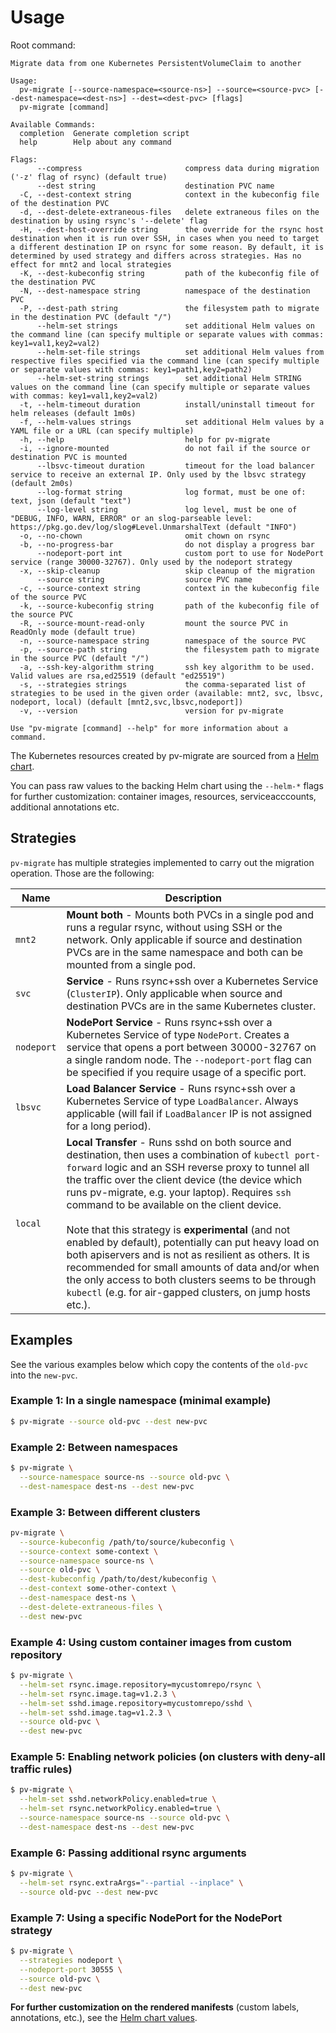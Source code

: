 # Usage

Root command:

```
Migrate data from one Kubernetes PersistentVolumeClaim to another

Usage:
  pv-migrate [--source-namespace=<source-ns>] --source=<source-pvc> [--dest-namespace=<dest-ns>] --dest=<dest-pvc> [flags]
  pv-migrate [command]

Available Commands:
  completion  Generate completion script
  help        Help about any command

Flags:
      --compress                       compress data during migration ('-z' flag of rsync) (default true)
      --dest string                    destination PVC name
  -C, --dest-context string            context in the kubeconfig file of the destination PVC
  -d, --dest-delete-extraneous-files   delete extraneous files on the destination by using rsync's '--delete' flag
  -H, --dest-host-override string      the override for the rsync host destination when it is run over SSH, in cases when you need to target a different destination IP on rsync for some reason. By default, it is determined by used strategy and differs across strategies. Has no effect for mnt2 and local strategies
  -K, --dest-kubeconfig string         path of the kubeconfig file of the destination PVC
  -N, --dest-namespace string          namespace of the destination PVC
  -P, --dest-path string               the filesystem path to migrate in the destination PVC (default "/")
      --helm-set strings               set additional Helm values on the command line (can specify multiple or separate values with commas: key1=val1,key2=val2)
      --helm-set-file strings          set additional Helm values from respective files specified via the command line (can specify multiple or separate values with commas: key1=path1,key2=path2)
      --helm-set-string strings        set additional Helm STRING values on the command line (can specify multiple or separate values with commas: key1=val1,key2=val2)
  -t, --helm-timeout duration          install/uninstall timeout for helm releases (default 1m0s)
  -f, --helm-values strings            set additional Helm values by a YAML file or a URL (can specify multiple)
  -h, --help                           help for pv-migrate
  -i, --ignore-mounted                 do not fail if the source or destination PVC is mounted
      --lbsvc-timeout duration         timeout for the load balancer service to receive an external IP. Only used by the lbsvc strategy (default 2m0s)
      --log-format string              log format, must be one of: text, json (default "text")
      --log-level string               log level, must be one of "DEBUG, INFO, WARN, ERROR" or an slog-parseable level: https://pkg.go.dev/log/slog#Level.UnmarshalText (default "INFO")
  -o, --no-chown                       omit chown on rsync
  -b, --no-progress-bar                do not display a progress bar
      --nodeport-port int              custom port to use for NodePort service (range 30000-32767). Only used by the nodeport strategy
  -x, --skip-cleanup                   skip cleanup of the migration
      --source string                  source PVC name
  -c, --source-context string          context in the kubeconfig file of the source PVC
  -k, --source-kubeconfig string       path of the kubeconfig file of the source PVC
  -R, --source-mount-read-only         mount the source PVC in ReadOnly mode (default true)
  -n, --source-namespace string        namespace of the source PVC
  -p, --source-path string             the filesystem path to migrate in the source PVC (default "/")
  -a, --ssh-key-algorithm string       ssh key algorithm to be used. Valid values are rsa,ed25519 (default "ed25519")
  -s, --strategies strings             the comma-separated list of strategies to be used in the given order (available: mnt2, svc, lbsvc, nodeport, local) (default [mnt2,svc,lbsvc,nodeport])
  -v, --version                        version for pv-migrate

Use "pv-migrate [command] --help" for more information about a command.
```

The Kubernetes resources created by pv-migrate are sourced from a [Helm chart](helm/pv-migrate).

You can pass raw values to the backing Helm chart
using the `--helm-*` flags for further customization: container images,
resources, serviceacccounts, additional annotations etc.

## Strategies

`pv-migrate` has multiple strategies implemented to carry out the migration operation. Those are the following:

| Name    | Description                                                                                                                                                                                                                                                                                                                                                                                                                                                                                                                                                                                                                                             |
|---------|-------------------------------------------------------------------------------------------------------------------------------------------------------------------------------------------------------------------------------------------------------------------------------------------------------------------------------------------------------------------------------------------------------------------------------------------------------------------------------------------------------------------------------------------------------------------------------------------------------------------------------------------------------------------------|
| `mnt2`  | **Mount both** - Mounts both PVCs in a single pod and runs a regular rsync, without using SSH or the network. Only applicable if source and destination PVCs are in the same namespace and both can be mounted from a single pod.                                                                                                                                                                                                                                                                                                                                                                                                                                       |
| `svc`   | **Service** - Runs rsync+ssh over a Kubernetes Service (`ClusterIP`). Only applicable when source and destination PVCs are in the same Kubernetes cluster.                                                                                                                                                                                                                                                                                                                                                                                                                                                                                                              |
| `nodeport` | **NodePort Service** - Runs rsync+ssh over a Kubernetes Service of type `NodePort`. Creates a service that opens a port between 30000-32767 on a single random node. The `--nodeport-port` flag can be specified if you require usage of a specific port.                                                                                                                                                                                                                                                |
| `lbsvc` | **Load Balancer Service** - Runs rsync+ssh over a Kubernetes Service of type `LoadBalancer`. Always applicable (will fail if `LoadBalancer` IP is not assigned for a long period).                                                                                                                                                                                                                                                                                                                                                                                                                                                                                      |
| `local` | **Local Transfer** - Runs sshd on both source and destination, then uses a combination of `kubectl port-forward` logic and an SSH reverse proxy to tunnel all the traffic over the client device (the device which runs pv-migrate, e.g. your laptop). Requires `ssh` command to be available on the client device. <br/><br/>Note that this strategy is **experimental** (and not enabled by default), potentially can put heavy load on both apiservers and is not as resilient as others. It is recommended for small amounts of data and/or when the only access to both clusters seems to be through `kubectl` (e.g. for air-gapped clusters, on jump hosts etc.). |

## Examples

See the various examples below which copy the contents of the `old-pvc` into the `new-pvc`.

### Example 1: In a single namespace (minimal example)

```bash
$ pv-migrate --source old-pvc --dest new-pvc
```

### Example 2: Between namespaces

```bash
$ pv-migrate \
  --source-namespace source-ns --source old-pvc \
  --dest-namespace dest-ns --dest new-pvc
```

### Example 3: Between different clusters

```bash
pv-migrate \
  --source-kubeconfig /path/to/source/kubeconfig \
  --source-context some-context \
  --source-namespace source-ns \
  --source old-pvc \
  --dest-kubeconfig /path/to/dest/kubeconfig \
  --dest-context some-other-context \
  --dest-namespace dest-ns \
  --dest-delete-extraneous-files \
  --dest new-pvc
```

### Example 4: Using custom container images from custom repository

```bash
$ pv-migrate \
  --helm-set rsync.image.repository=mycustomrepo/rsync \
  --helm-set rsync.image.tag=v1.2.3 \
  --helm-set sshd.image.repository=mycustomrepo/sshd \
  --helm-set sshd.image.tag=v1.2.3 \
  --source old-pvc \
  --dest new-pvc
```

### Example 5: Enabling network policies (on clusters with deny-all traffic rules)

```bash
$ pv-migrate \
  --helm-set sshd.networkPolicy.enabled=true \
  --helm-set rsync.networkPolicy.enabled=true \
  --source-namespace source-ns --source old-pvc \
  --dest-namespace dest-ns --dest new-pvc
```

### Example 6: Passing additional rsync arguments

```bash
$ pv-migrate \
  --helm-set rsync.extraArgs="--partial --inplace" \
  --source old-pvc --dest new-pvc
```

### Example 7: Using a specific NodePort for the NodePort strategy

```bash
$ pv-migrate \
  --strategies nodeport \
  --nodeport-port 30555 \
  --source old-pvc \
  --dest new-pvc
```

**For further customization on the rendered manifests**
(custom labels, annotations, etc.), see the [Helm chart values](helm/pv-migrate).
